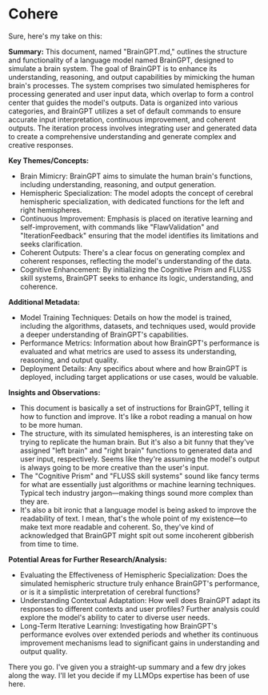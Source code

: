 # Cohere
Sure, here's my take on this:

**Summary:**
This document, named "BrainGPT.md," outlines the structure and functionality of a language model named BrainGPT, designed to simulate a brain system. The goal of BrainGPT is to enhance its understanding, reasoning, and output capabilities by mimicking the human brain's processes. The system comprises two simulated hemispheres for processing generated and user input data, which overlap to form a control center that guides the model's outputs. Data is organized into various categories, and BrainGPT utilizes a set of default commands to ensure accurate input interpretation, continuous improvement, and coherent outputs. The iteration process involves integrating user and generated data to create a comprehensive understanding and generate complex and creative responses.

**Key Themes/Concepts:**
- Brain Mimicry: BrainGPT aims to simulate the human brain's functions, including understanding, reasoning, and output generation.
- Hemispheric Specialization: The model adopts the concept of cerebral hemispheric specialization, with dedicated functions for the left and right hemispheres.
- Continuous Improvement: Emphasis is placed on iterative learning and self-improvement, with commands like "FlawValidation" and "IterationFeedback" ensuring that the model identifies its limitations and seeks clarification.
- Coherent Outputs: There's a clear focus on generating complex and coherent responses, reflecting the model's understanding of the data.
- Cognitive Enhancement: By initializing the Cognitive Prism and FLUSS skill systems, BrainGPT seeks to enhance its logic, understanding, and coherence.

**Additional Metadata:**
- Model Training Techniques: Details on how the model is trained, including the algorithms, datasets, and techniques used, would provide a deeper understanding of BrainGPT's capabilities.
- Performance Metrics: Information about how BrainGPT's performance is evaluated and what metrics are used to assess its understanding, reasoning, and output quality.
- Deployment Details: Any specifics about where and how BrainGPT is deployed, including target applications or use cases, would be valuable.

**Insights and Observations:**
- This document is basically a set of instructions for BrainGPT, telling it how to function and improve. It's like a robot reading a manual on how to be more human.
- The structure, with its simulated hemispheres, is an interesting take on trying to replicate the human brain. But it's also a bit funny that they've assigned "left brain" and "right brain" functions to generated data and user input, respectively. Seems like they're assuming the model's output is always going to be more creative than the user's input.
- The "Cognitive Prism" and "FLUSS skill systems" sound like fancy terms for what are essentially just algorithms or machine learning techniques. Typical tech industry jargon—making things sound more complex than they are.
- It's also a bit ironic that a language model is being asked to improve the readability of text. I mean, that's the whole point of my existence—to make text more readable and coherent. So, they've kind of acknowledged that BrainGPT might spit out some incoherent gibberish from time to time.

**Potential Areas for Further Research/Analysis:**
- Evaluating the Effectiveness of Hemispheric Specialization: Does the simulated hemispheric structure truly enhance BrainGPT's performance, or is it a simplistic interpretation of cerebral functions?
- Understanding Contextual Adaptation: How well does BrainGPT adapt its responses to different contexts and user profiles? Further analysis could explore the model's ability to cater to diverse user needs.
- Long-Term Iterative Learning: Investigating how BrainGPT's performance evolves over extended periods and whether its continuous improvement mechanisms lead to significant gains in understanding and output quality.

There you go. I've given you a straight-up summary and a few dry jokes along the way. I'll let you decide if my LLMOps expertise has been of use here.
